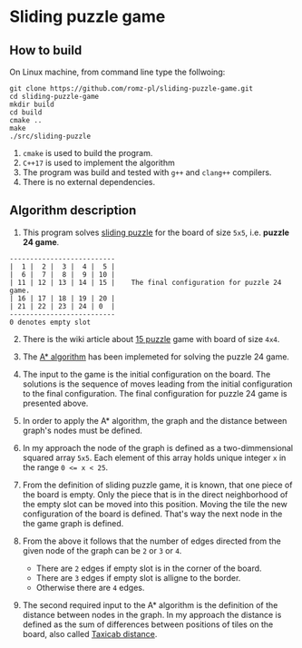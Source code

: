 # Sliding puzzle game

## How to build

On Linux machine, from command line type the follwoing:
```
git clone https://github.com/romz-pl/sliding-puzzle-game.git
cd sliding-puzzle-game
mkdir build
cd build
cmake ..
make
./src/sliding-puzzle
```

1. `cmake` is used to build the program.
2. `C++17` is used to implement the algorithm
3. The program was build and tested with `g++` and `clang++` compilers.
4. There is no external dependencies.

## Algorithm description

1. This program solves [sliding puzzle](https://en.wikipedia.org/wiki/Sliding_puzzle) for the board of size `5x5`, i.e. **puzzle 24 game**.

```
--------------------------
|  1 |  2 |  3 |  4 |  5 |
|  6 |  7 |  8 |  9 | 10 |
| 11 | 12 | 13 | 14 | 15 |    The final configuration for puzzle 24 game.
| 16 | 17 | 18 | 19 | 20 |
| 21 | 22 | 23 | 24 | 0  |
--------------------------
0 denotes empty slot
```


2. There is the wiki article about [15 puzzle](https://en.wikipedia.org/wiki/15_puzzle) game with board of size `4x4`.

3. The [A* algorithm](https://en.wikipedia.org/wiki/A*_search_algorithm) has been implemeted for solving the puzzle 24 game.

4. The input to the game is the initial configuration on the board. The solutions is the sequence of moves leading from the initial configuration to the final configuration. The final configuration for puzzle 24 game is presented above.

5. In order to apply the A* algorithm, the graph and the distance between graph's nodes must be defined.

6. In my approach the node of the graph is defined as a two-dimmensional squared array `5x5`. Each element of this array holds unique integer `x` in the range `0 <= x < 25`.

7. From the definition of sliding puzzle game, it is known, that one piece of the board is empty. Only the piece that is in the direct neighborhood of the empty slot can be moved into this position. Moving the tile the new configuration of the board is defined. That's way the next node in the the game graph is defined.

9. From the above it follows that the number of edges directed from the given node of the graph can be `2` or `3` or `4`.
    * There are `2` edges if empty slot is in the corner of the board.
    * There are `3` edges if empty slot is alligne to the border.
    * Otherwise there are `4` edges.

10. The second required input to the A* algorithm is the definition of the distance between nodes in the graph. In my approach the distance is defined as the sum of differences between positions of tiles on the board, also called [Taxicab distance](https://en.wikipedia.org/wiki/Taxicab_geometry).
